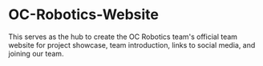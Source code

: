 # OC-Robotics-Website
This serves as the hub to create the OC Robotics team's official team website for project showcase, team introduction, links to social media, and joining our team.
